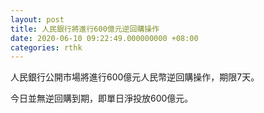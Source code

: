 ```yaml
---
layout: post
title: 人民銀行將進行600億元逆回購操作
date: 2020-06-10 09:22:49.000000000 +08:00
categories: rthk
---
```


人民銀行公開市場將進行600億元人民幣逆回購操作，期限7天。

今日並無逆回購到期，即單日淨投放600億元。
